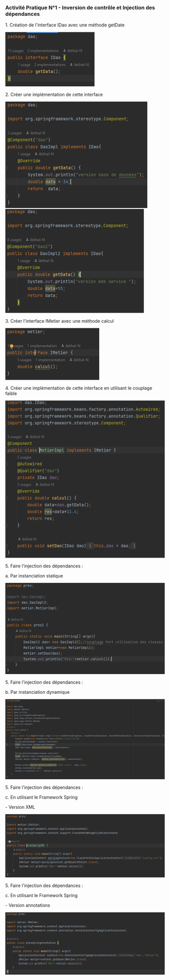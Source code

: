 <h3>Activité Pratique N°1 - Inversion de contrôle et Injection des dépendances</h3>
<p>1. Création de l'interface IDao avec une méthode getDate</p>
<img src="captures/1.png">

<p>2. Créer une implémentation de cette interface </p>
<img src="captures/2.png">
<img src="captures/3.png">
<p>3. Créer l'interface IMetier avec une méthode calcul</p>
<img src="captures/4.png">

<p>4. Créer une implémentation de cette interface en utilisant le couplage faible</p>
<img src="captures/5.png">

<p>5. Faire l'injection des dépendances :
  <p>a. Par instanciation statique</p></p>
<img src="captures/6.png">

<p>5. Faire l'injection des dépendances :
  <p>b. Par instanciation dynamique</p></p>
<img src="captures/7.png">

<p>5. Faire l'injection des dépendances :
<p>c. En utilisant le Framework Spring</p>
  <p>- Version XML</p></p>
<img src="captures/8.png">

<p>5. Faire l'injection des dépendances :
<p>c. En utilisant le Framework Spring</p>
  <p>- Version annotations</p></p>
<img src="captures/9.png">



  
  
       
       
